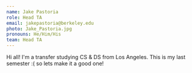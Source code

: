 ```yaml
---
name: Jake Pastoria
role: Head TA
email: jakepastoria@berkeley.edu
photo: Jake_Pastoria.jpg
pronouns: He/Him/His
team: Head TA
---
```

Hi all! I'm a transfer studying CS & DS from Los Angeles. This is my last semester :( so lets make it a good one!